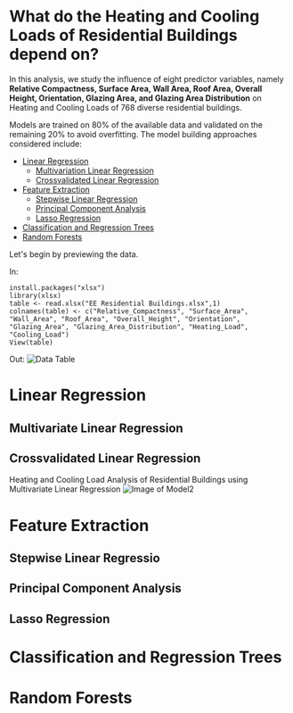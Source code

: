 # What do the Heating and Cooling Loads of Residential Buildings depend on?

In this analysis, we study the influence of eight predictor variables, namely **Relative Compactness, Surface Area, Wall Area, Roof Area, Overall Height, Orientation, Glazing Area, and Glazing Area Distribution** on Heating and Cooling Loads of 768 diverse residential buildings.

Models are trained on 80% of the available data and validated on the remaining 20% to avoid overfitting. 
The model building approaches considered include:

* [Linear Regression](linear-regression)
  * [Multivariation Linear Regression](multivariate-linear-regression)
  * [Crossvalidated Linear Regression](crossvalidated-linear-regression)
* [Feature Extraction](feature-extraction)
  * [Stepwise Linear Regression](stepwise-linear-regression)
  * [Principal Component Analysis](principal-component-analysis)
  * [Lasso Regression](lasso-regression)
 * [Classification and Regression Trees](classification-and-regression-trees)
 * [Random Forests](random-forests)
 
 Let's begin by previewing the data. 
 
In: 
```
install.packages("xlsx")
library(xlsx)
table <- read.xlsx("EE Residential Buildings.xlsx",1)
colnames(table) <- c("Relative_Compactness", "Surface_Area", "Wall_Area", "Roof_Area", "Overall_Height", "Orientation", "Glazing_Area", "Glazing_Area_Distribution", "Heating_Load", "Cooling_Load")
View(table)
```

Out: ![Data Table](https://raw.githubusercontent.com/MeeraSharma/Residential-Energy-Efficiency.github.io/master/docs/DataTable.JPG)


# Linear Regression
## Multivariate Linear Regression
## Crossvalidated Linear Regression
Heating and Cooling Load Analysis of Residential Buildings using Multivariate Linear Regression
![Image of Model2](https://raw.githubusercontent.com/MeeraSharma/Residential-Energy-Efficiency-SLR.github.io/master/docs/Model2_HL.PNG)
# Feature Extraction
## Stepwise Linear Regressio
## Principal Component Analysis
## Lasso Regression
# Classification and Regression Trees
# Random Forests


